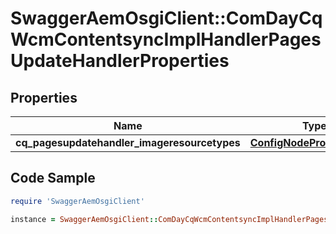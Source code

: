 # SwaggerAemOsgiClient::ComDayCqWcmContentsyncImplHandlerPagesUpdateHandlerProperties

## Properties

Name | Type | Description | Notes
------------ | ------------- | ------------- | -------------
**cq_pagesupdatehandler_imageresourcetypes** | [**ConfigNodePropertyArray**](ConfigNodePropertyArray.md) |  | [optional] 

## Code Sample

```ruby
require 'SwaggerAemOsgiClient'

instance = SwaggerAemOsgiClient::ComDayCqWcmContentsyncImplHandlerPagesUpdateHandlerProperties.new(cq_pagesupdatehandler_imageresourcetypes: null)
```


